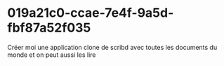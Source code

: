 # 019a21c0-ccae-7e4f-9a5d-fbf87a52f035
Créer moi une application clone de scribd avec toutes les documents du monde et on peut aussi les lire
